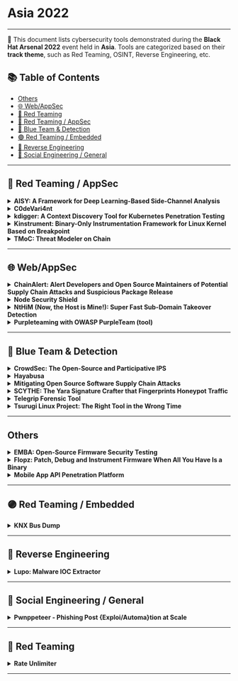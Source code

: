 # Asia 2022
---
📍 This document lists cybersecurity tools demonstrated during the **Black Hat Arsenal 2022** event held in **Asia**.
Tools are categorized based on their **track theme**, such as Red Teaming, OSINT, Reverse Engineering, etc.

## 📚 Table of Contents
- [Others](#others)
- [🌐 Web/AppSec](#🌐-webappsec)
- [🔴 Red Teaming](#🔴-red-teaming)
- [🔴 Red Teaming / AppSec](#🔴-red-teaming-appsec)
- [🔵 Blue Team & Detection](#🔵-blue-team-detection)
- [🟣 Red Teaming / Embedded](#🟣-red-teaming-embedded)
- [🧠 Reverse Engineering](#🧠-reverse-engineering)
- [🧠 Social Engineering / General](#🧠-social-engineering-general)
---
## 🔴 Red Teaming / AppSec
<details><summary><strong>AISY: A Framework for Deep Learning-Based Side-Channel Analysis</strong></summary>

![Asia 2022](https://img.shields.io/badge/Asia%202022-green) ![Category: 🔴 Red Teaming / AppSec](https://img.shields.io/badge/Category:%20🔴%20Red%20Teaming%20/%20AppSec-red) ![Stjepan Picek](https://img.shields.io/badge/Stjepan%20Picek-informational)

🔗 **Link:** [AISY: A Framework for Deep Learning-Based Side-Channel Analysis](https://github.com/AISyLab/AISY_Framework)  
📝 **Description:** Profiling side-channel attacks (SCA) allow evaluators to verify the worst-case security scenario of their products. Nowadays, deep learning has become the state-of-the-art method for profiling SCA as deep neural networks show the ability to learn side-channel leakages from protected implementations. While deep learning is a powerful technique for security evaluations, it offers numerous possibilities for neural network configurations and optimization techniques. Selecting the best setup for each evaluated product is far from trivial and requires expertise in SCA and deep learning fields. To improve SCA methods, and at the same time to be able to investigate the resistance of the product to more complex attack scenarios, researchers continuously propose new techniques.
Unfortunately, several obstacles are making the acceptance of such techniques a challenge. Security evaluators from the industry face difficulties following up on new promising methods. What is more, certification bodies also must be aware of new SCA techniques to issue the certifications. Indeed, one of the main issues is the lack of publicly available, easy-to-use frameworks that allow powerful and reliable side-channel analysis. Moreover, due to the absence of the uniformed evaluation/implementation method, the reproducibility of the outcomes is not easy to ensure.

We propose AISY as a tool to allow state-of-the-art deep learning-based SCA. AISY is a python-based open-source framework, and it provides state-of-the-art functionalities for profiling SCA with easy usage, extensibility, reproducibility, integrated database, and user interface. We envision a system where the user can efficiently run the attacks with few lines of code and based on state-of-the-art but also extend those functionalities to support new developments. AISY supports the complete development cycle for deep learning-based SCA: from dataset preparation to the automated development of new models and their assessment concerning the side-channel metrics.

</details>

<details><summary><strong>C0deVari4nt</strong></summary>

![Asia 2022](https://img.shields.io/badge/Asia%202022-green) ![Category: 🔴 Red Teaming / AppSec](https://img.shields.io/badge/Category:%20🔴%20Red%20Teaming%20/%20AppSec-red) ![Chloe Ong](https://img.shields.io/badge/Chloe%20Ong-informational) ![Kar Wei Loh](https://img.shields.io/badge/Kar%20Wei%20Loh-informational)

🔗 **Link:** Not Available  
📝 **Description:** None

</details>

<details><summary><strong>kdigger: A Context Discovery Tool for Kubernetes Penetration Testing</strong></summary>

![Asia 2022](https://img.shields.io/badge/Asia%202022-green) ![Category: 🔴 Red Teaming / AppSec](https://img.shields.io/badge/Category:%20🔴%20Red%20Teaming%20/%20AppSec-red) ![Mahé Tardy](https://img.shields.io/badge/Mahé%20Tardy-informational)

🔗 **Link:** Not Available  
📝 **Description:** None

</details>

<details><summary><strong>Kinstrument: Binary-Only Instrumentation Framework for Linux Kernel Based on Breakpoint</strong></summary>

![Asia 2022](https://img.shields.io/badge/Asia%202022-green) ![Category: 🔴 Red Teaming / AppSec](https://img.shields.io/badge/Category:%20🔴%20Red%20Teaming%20/%20AppSec-red) ![Sili Luo](https://img.shields.io/badge/Sili%20Luo-informational)

🔗 **Link:** [Kinstrument: Binary-Only Instrumentation Framework for Linux Kernel Based on Breakpoint](https://github.com/hac425xxx/hac425xxx)  
📝 **Description:** For regular Linux kernels, we can use qemu or vmware, and then use gdb to debug the kernel, but for some special embedded devices, such as Android phones, it is difficult to debug and instrument the kernel. In order to debug the kernel, it often needs to recompile the kernel and use additional hardware.

The characteristics of kinstrument are as follows:

1. The kernel only needs to support the insertion of the ko module, the kernel does not need to be recompiled, and no additional hardware is required.
2. Support instrumentation basic blocks, and get basic block coverage of kernel code
3. Use the breakpoint mechanism to hook and debug arbitrary instructions.


Kinstrument can be used for kernel debugging and Fuzz.

</details>

<details><summary><strong>TMoC: Threat Modeler on Chain</strong></summary>

![Asia 2022](https://img.shields.io/badge/Asia%202022-green) ![Category: 🔴 Red Teaming / AppSec](https://img.shields.io/badge/Category:%20🔴%20Red%20Teaming%20/%20AppSec-red) ![Yejun Kim](https://img.shields.io/badge/Yejun%20Kim-informational) ![Kwangsoo Cho](https://img.shields.io/badge/Kwangsoo%20Cho-informational) ![Paul Hong](https://img.shields.io/badge/Paul%20Hong-informational) ![Seungjoo Kim](https://img.shields.io/badge/Seungjoo%20Kim-informational)

🔗 **Link:** Not Available  
📝 **Description:** None

</details>

---
## 🌐 Web/AppSec
<details><summary><strong>ChainAlert: Alert Developers and Open Source Maintainers of Potential Supply Chain Attacks and Suspicious Package Release</strong></summary>

![Asia 2022](https://img.shields.io/badge/Asia%202022-green) ![Category: 🌐 Web/AppSec](https://img.shields.io/badge/Category:%20🌐%20Web/AppSec-blue) ![Lior Kaplan](https://img.shields.io/badge/Lior%20Kaplan-informational) ![Jossef Harush](https://img.shields.io/badge/Jossef%20Harush-informational)

🔗 **Link:** Not Available  
📝 **Description:** None

</details>

<details><summary><strong>Node Security Shield</strong></summary>

![Asia 2022](https://img.shields.io/badge/Asia%202022-green) ![Category: 🌐 Web/AppSec](https://img.shields.io/badge/Category:%20🌐%20Web/AppSec-blue) ![Sukesh Pappu](https://img.shields.io/badge/Sukesh%20Pappu-informational) ![Lavakumar Kuppan](https://img.shields.io/badge/Lavakumar%20Kuppan-informational)

🔗 **Link:** Not Available  
📝 **Description:** None

</details>

<details><summary><strong>NtHiM (Now, the Host is Mine!): Super Fast Sub-Domain Takeover Detection</strong></summary>

![Asia 2022](https://img.shields.io/badge/Asia%202022-green) ![Category: 🌐 Web/AppSec](https://img.shields.io/badge/Category:%20🌐%20Web/AppSec-blue) ![Binit Ghimire](https://img.shields.io/badge/Binit%20Ghimire-informational)

🔗 **Link:** [NtHiM (Now, the Host is Mine!): Super Fast Sub-Domain Takeover Detection](https://github.com/TheBinitGhimire/NtHiM)  
📝 **Description:** NtHiM, which stands for "Now, the Host is Mine!" is a Rust-based systems project, which enables security enthusiasts to discover subdomain takeover vulnerabilities in hostnames (domains and subdomains) from different organizations.


In this session, I will be discussing about the following things, apart from an introduction of myself as the project maintainer and your presenter for this session.

Project Overview
Brief Introduction (what this project actually is)
Initiation Story (how I decided to start working on this project)
Brief Logic Explanation (understanding the project workflow with a simple pseudocode)
Project Features (getting to know about all of the things built into the project)
User-level Video Documentation (Demonstration; including guides for the end-users of this project)
Developer-level Video Documentation (Demonstration; including guides on how you can get started with extending or contributing to this project)

</details>

<details><summary><strong>Purpleteaming with OWASP PurpleTeam (tool)</strong></summary>

![Asia 2022](https://img.shields.io/badge/Asia%202022-green) ![Category: 🌐 Web/AppSec](https://img.shields.io/badge/Category:%20🌐%20Web/AppSec-blue) ![Kim Carter](https://img.shields.io/badge/Kim%20Carter-informational)

🔗 **Link:** Not Available  
📝 **Description:** OWASP PurpleTeam is a security regression testing SaaS and CLI that targets web applications and APIs. It can be run manually or sit within your build pipeline to continuously test your creations in close to real-time. Not only does PurpleTeam help you find and fix your security defects, it also helps train Developers and DevOps Engineers to recognise security defects and how to not introduce the same defects in the future.

</details>

---
## 🔵 Blue Team & Detection
<details><summary><strong>CrowdSec: The Open-Source and Participative IPS</strong></summary>

![Asia 2022](https://img.shields.io/badge/Asia%202022-green) ![Category: 🔵 Blue Team & Detection](https://img.shields.io/badge/Category:%20🔵%20Blue%20Team%20&%20Detection-cyan) ![Jean Devaux](https://img.shields.io/badge/Jean%20Devaux-informational) ![Sebastien Blot](https://img.shields.io/badge/Sebastien%20Blot-informational) ![Philippe Humeau](https://img.shields.io/badge/Philippe%20Humeau-informational)

🔗 **Link:** Not Available  
📝 **Description:** None

</details>

<details><summary><strong>Hayabusa</strong></summary>

![Asia 2022](https://img.shields.io/badge/Asia%202022-green) ![Category: 🔵 Blue Team & Detection](https://img.shields.io/badge/Category:%20🔵%20Blue%20Team%20&%20Detection-cyan) ![Zach Mathis](https://img.shields.io/badge/Zach%20Mathis-informational)

🔗 **Link:** [Hayabusa](https://github.com/YamatoSecurity)  
📝 **Description:** Hayabusa is a sigma-based threat hunting and fast forensics timeline generator for Windows event logs written in rust by Yamato Security. Rules can either be written sigma or built-in hayabusa rules that let the analyst extract out only the important fields for Windows DFIR investigations.

</details>

<details><summary><strong>Mitigating Open Source Software Supply Chain Attacks</strong></summary>

![Asia 2022](https://img.shields.io/badge/Asia%202022-green) ![Category: 🔵 Blue Team & Detection](https://img.shields.io/badge/Category:%20🔵%20Blue%20Team%20&%20Detection-cyan) ![Ashish Bijlani](https://img.shields.io/badge/Ashish%20Bijlani-informational) ![Ajinkya Rajput](https://img.shields.io/badge/Ajinkya%20Rajput-informational)

🔗 **Link:** Not Available  
📝 **Description:** None

</details>

<details><summary><strong>SCYTHE: The Yara Signature Crafter that Fingerprints Honeypot Traffic</strong></summary>

![Asia 2022](https://img.shields.io/badge/Asia%202022-green) ![Category: 🔵 Blue Team & Detection](https://img.shields.io/badge/Category:%20🔵%20Blue%20Team%20&%20Detection-cyan) ![Shashank Gangaraju](https://img.shields.io/badge/Shashank%20Gangaraju-informational) ![Yu Zeng](https://img.shields.io/badge/Yu%20Zeng-informational) ![George Chen](https://img.shields.io/badge/George%20Chen-informational)

🔗 **Link:** Not Available  
📝 **Description:** None

</details>

<details><summary><strong>Telegrip Forensic Tool</strong></summary>

![Asia 2022](https://img.shields.io/badge/Asia%202022-green) ![Category: 🔵 Blue Team & Detection](https://img.shields.io/badge/Category:%20🔵%20Blue%20Team%20&%20Detection-cyan) ![Norah Alkhathlan](https://img.shields.io/badge/Norah%20Alkhathlan-informational)

🔗 **Link:** Not Available  
📝 **Description:** None

</details>

<details><summary><strong>Tsurugi Linux Project: The Right Tool in the Wrong Time</strong></summary>

![Asia 2022](https://img.shields.io/badge/Asia%202022-green) ![Category: 🔵 Blue Team & Detection](https://img.shields.io/badge/Category:%20🔵%20Blue%20Team%20&%20Detection-cyan) ![Giovanni Rattaro](https://img.shields.io/badge/Giovanni%20Rattaro-informational) ![Marco Giorgi](https://img.shields.io/badge/Marco%20Giorgi-informational)

🔗 **Link:** Not Available  
📝 **Description:** Any DFIR analyst knows that everyday in many companies, it doesn't matter the size, it's not easy to perform forensics investigations often due to lack of internal information (like mastery all IT architecture, have the logs or the right one...) and ready to use DFIR tools.

As DFIR professionals we have faced these problems many times and so we decided last year to create something that can help who will need the right tool in the "wrong time" (during a security incident).

And the answer is the Tsurugi Linux project that, of course, can be used also for educational purposes.
After more than a year since the last release, a Tsurugi Linux special BLACK HAT EDITION with this major release will be shared with the participants before the public release.

</details>

---
## Others
<details><summary><strong>EMBA: Open-Source Firmware Security Testing</strong></summary>

![Asia 2022](https://img.shields.io/badge/Asia%202022-green) ![Category: Others](https://img.shields.io/badge/Category:%20Others-lightgrey) ![Michael Messner](https://img.shields.io/badge/Michael%20Messner-informational) ![Pascal Eckmann](https://img.shields.io/badge/Pascal%20Eckmann-informational)

🔗 **Link:** [EMBA: Open-Source Firmware Security Testing](https://github.com/e-m-b-a/emba/blob/master/emba)  
📝 **Description:** IoT (Internet of Things) and OT (Operational Technology) are the current buzzwords for networked devices on which our modern society is based on. In this area, the used operating systems are summarized with the term firmware. The devices themselves, also called embedded devices, are essential in the private and industrial environments as well as in the so-called critical infrastructure.

Penetration testing of these systems is quite complex as we have to deal with different architectures, optimized operating systems, and special protocols. EMBA is an open-source firmware analyzer with the goal to simplify and optimize the complex task of firmware security analysis. EMBA supports the penetration tester with the automated detection of 1-day vulnerabilities on binary level. This goes far beyond the plain CVE detection: With EMBA you always know which public exploits are available for the target firmware. Besides the detection of already known vulnerabilities, EMBA also supports the tester on the next 0-day. For this, EMBA identifies critical binary functions, protection mechanisms and services with network behavior on a binary level. There are many other features built into EMBA, such as fully automated firmware extraction, finding file system vulnerabilities, hard-coded credentials, and more.

EMBA is the open-source firmware scanner, created by penetration testers for penetration testers.

</details>

<details><summary><strong>Flopz: Patch, Debug and Instrument Firmware When All You Have Is a Binary</strong></summary>

![Asia 2022](https://img.shields.io/badge/Asia%202022-green) ![Category: Others](https://img.shields.io/badge/Category:%20Others-lightgrey) ![Henrik Ferdinand Nölscher](https://img.shields.io/badge/Henrik%20Ferdinand%20Nölscher-informational) ![Luca Dubies](https://img.shields.io/badge/Luca%20Dubies-informational)

🔗 **Link:** Not Available  
📝 **Description:** None

</details>

<details><summary><strong>Mobile App API Penetration Platform</strong></summary>

![Asia 2022](https://img.shields.io/badge/Asia%202022-green) ![Category: Others](https://img.shields.io/badge/Category:%20Others-lightgrey) ![Yifeng Zhang](https://img.shields.io/badge/Yifeng%20Zhang-informational)

🔗 **Link:** [Mobile App API Penetration Platform](https://github.com/Trustworthy-AI-Group/Adversarial_Examples_Papers)  
📝 **Description:** There are many protections being applied to mobile applications nowadays, and most penetration testing engineer use primitive methods to crack them. Therefore, if we can modify the data or insert the payload of the vulnerability before the protection is processed, all the protections will be transparent to the penetration testers and there will be no concern about their implementation, making app API testing purer.

</details>

---
## 🟣 Red Teaming / Embedded
<details><summary><strong>KNX Bus Dump</strong></summary>

![Asia 2022](https://img.shields.io/badge/Asia%202022-green) ![Category: 🟣 Red Teaming / Embedded](https://img.shields.io/badge/Category:%20🟣%20Red%20Teaming%20/%20Embedded-purple) ![Christopher Morales-Gonzalez](https://img.shields.io/badge/Christopher%20Morales-Gonzalez-informational) ![Michael Cash](https://img.shields.io/badge/Michael%20Cash-informational)

🔗 **Link:** Not Available  
📝 **Description:** None

</details>

---
## 🧠 Reverse Engineering
<details><summary><strong>Lupo: Malware IOC Extractor</strong></summary>

![Asia 2022](https://img.shields.io/badge/Asia%202022-green) ![Category: 🧠 Reverse Engineering](https://img.shields.io/badge/Category:%20🧠%20Reverse%20Engineering-orange) ![Vishal Thakur](https://img.shields.io/badge/Vishal%20Thakur-informational)

🔗 **Link:** Not Available  
📝 **Description:** None

</details>

---
## 🧠 Social Engineering / General
<details><summary><strong>Pwnppeteer - Phishing Post {Exploi/Automa}tion at Scale</strong></summary>

![Asia 2022](https://img.shields.io/badge/Asia%202022-green) ![Category: 🧠 Social Engineering / General](https://img.shields.io/badge/Category:%20🧠%20Social%20Engineering%20/%20General-pink) ![Joffrey Czarny](https://img.shields.io/badge/Joffrey%20Czarny-informational)

🔗 **Link:** Not Available  
📝 **Description:** None

</details>

---
## 🔴 Red Teaming
<details><summary><strong>Rate Unlimiter</strong></summary>

![Asia 2022](https://img.shields.io/badge/Asia%202022-green) ![Category: 🔴 Red Teaming](https://img.shields.io/badge/Category:%20🔴%20Red%20Teaming-red) ![George Chen](https://img.shields.io/badge/George%20Chen-informational) ![Zheng Wei Chen](https://img.shields.io/badge/Zheng%20Wei%20Chen-informational)

🔗 **Link:** Not Available  
📝 **Description:** None

</details>

---